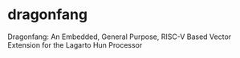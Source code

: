 # dragonfang
Dragonfang: An Embedded, General Purpose, RISC-V Based Vector Extension for the Lagarto Hun Processor
